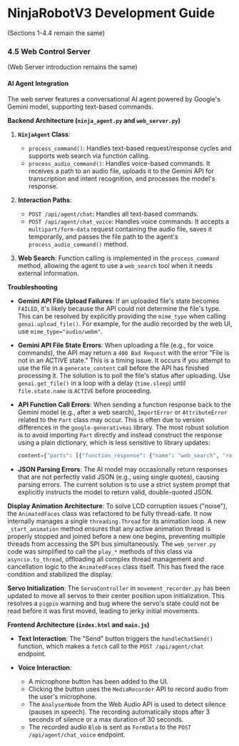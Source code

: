 # NinjaRobotV3 Development Guide

(Sections 1-4.4 remain the same)

### 4.5 Web Control Server

(Web Server introduction remains the same)

#### AI Agent Integration

The web server features a conversational AI agent powered by Google's Gemini model, supporting text-based commands.

**Backend Architecture (`ninja_agent.py` and `web_server.py`)**

1.  **`NinjaAgent` Class**:
    *   `process_command()`: Handles text-based request/response cycles and supports web search via function calling.
    *   `process_audio_command()`: Handles voice-based commands. It receives a path to an audio file, uploads it to the Gemini API for transcription and intent recognition, and processes the model's response.

2.  **Interaction Paths**:
    *   `POST /api/agent/chat`: Handles all text-based commands.
    *   `POST /api/agent/chat_voice`: Handles voice commands. It accepts a `multipart/form-data` request containing the audio file, saves it temporarily, and passes the file path to the agent's `process_audio_command()` method.

3.  **Web Search**: Function calling is implemented in the `process_command` method, allowing the agent to use a `web_search` tool when it needs external information.

**Troubleshooting**

-   **Gemini API File Upload Failures**: If an uploaded file's state becomes `FAILED`, it's likely because the API could not determine the file's type. This can be resolved by explicitly providing the `mime_type` when calling `genai.upload_file()`. For example, for the audio recorded by the web UI, use `mime_type="audio/webm"`.

-   **Gemini API File State Errors**: When uploading a file (e.g., for voice commands), the API may return a `400 Bad Request` with the error "File is not in an ACTIVE state." This is a timing issue. It occurs if you attempt to use the file in a `generate_content` call before the API has finished processing it. The solution is to poll the file's status after uploading. Use `genai.get_file()` in a loop with a delay (`time.sleep`) until `file.state.name` is `ACTIVE` before proceeding.

-   **API Function Call Errors**: When sending a function response back to the Gemini model (e.g., after a web search), `ImportError` or `AttributeError` related to the `Part` class may occur. This is often due to version differences in the `google-generativeai` library. The most robust solution is to avoid importing `Part` directly and instead construct the response using a plain dictionary, which is less sensitive to library updates:
    ```python
    content={"parts": [{"function_response": {"name": "web_search", "response": {"...": "..."}}}]}
    ```

-   **JSON Parsing Errors**: The AI model may occasionally return responses that are not perfectly valid JSON (e.g., using single quotes), causing parsing errors. The current solution is to use a strict system prompt that explicitly instructs the model to return valid, double-quoted JSON.

**Display Animation Architecture**: To solve LCD corruption issues ("noise"), the `AnimatedFaces` class was refactored to be fully thread-safe. It now internally manages a single `threading.Thread` for its animation loop. A new `_start_animation` method ensures that any active animation thread is properly stopped and joined before a new one begins, preventing multiple threads from accessing the SPI bus simultaneously. The `web_server.py` code was simplified to call the `play_*` methods of this class via `asyncio.to_thread`, offloading all complex thread management and cancellation logic to the `AnimatedFaces` class itself. This has fixed the race condition and stabilized the display.

**Servo Initialization**: The `ServoController` in `movement_recorder.py` has been updated to move all servos to their center position upon initialization. This resolves a `pigpio` warning and bug where the servo's state could not be read before it was first moved, leading to jerky initial movements.

**Frontend Architecture (`index.html` and `main.js`)**

-   **Text Interaction**: The "Send" button triggers the `handleChatSend()` function, which makes a `fetch` call to the `POST /api/agent/chat` endpoint.

-   **Voice Interaction**:
    *   A microphone button has been added to the UI.
    *   Clicking the button uses the `MediaRecorder` API to record audio from the user's microphone.
    *   The `AnalyserNode` from the Web Audio API is used to detect silence (pauses in speech). The recording automatically stops after 3 seconds of silence or a max duration of 30 seconds.
    *   The recorded audio `Blob` is sent as `FormData` to the `POST /api/agent/chat_voice` endpoint.
